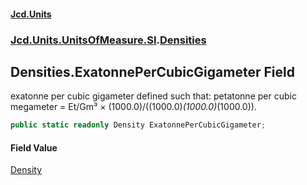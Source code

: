 #### [Jcd.Units](index.md 'index')
### [Jcd.Units.UnitsOfMeasure.SI](Jcd.Units.UnitsOfMeasure.SI.md 'Jcd.Units.UnitsOfMeasure.SI').[Densities](Densities.md 'Jcd.Units.UnitsOfMeasure.SI.Densities')

## Densities.ExatonnePerCubicGigameter Field

exatonne per cubic gigameter defined such that: petatonne per cubic megameter = Et/Gm³ × (1000.0)/((1000.0)*(1000.0)*(1000.0)).

```csharp
public static readonly Density ExatonnePerCubicGigameter;
```

#### Field Value
[Density](Density.md 'Jcd.Units.UnitTypes.Density')